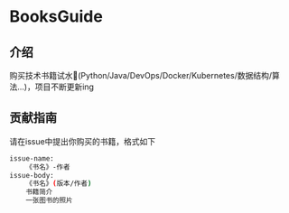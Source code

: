 # BooksGuide
## 介绍
购买技术书籍试水📕(Python/Java/DevOps/Docker/Kubernetes/数据结构/算法...)，项目不断更新ing
## 贡献指南
请在issue中提出你购买的书籍，格式如下
```bash
issue-name:
    《书名》-作者
issue-body:
    《书名》(版本/作者)
    书籍简介
    一张图书的照片
```
